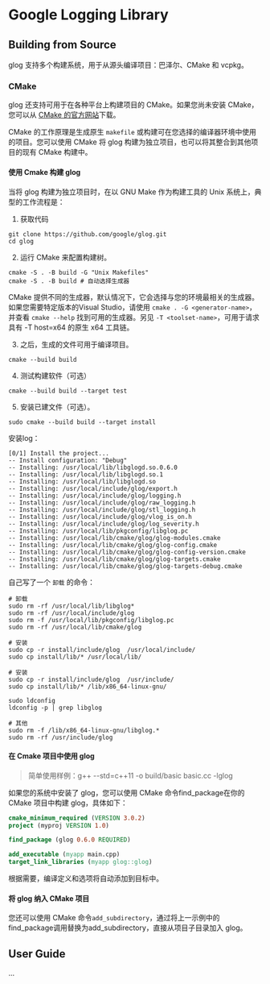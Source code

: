 # Google Logging Library

## Building from Source

glog 支持多个构建系统，用于从源头编译项目：巴泽尔、CMake 和 vcpkg。

### CMake

glog 还支持可用于在各种平台上构建项目的 CMake。如果您尚未安装 CMake，您可以从 [CMake 的官方网站](http://www.cmake.org/)下载。

CMake 的工作原理是生成原生 `makefile` 或构建可在您选择的编译器环境中使用的项目。您可以使用 CMake 将 glog  构建为独立项目，也可以将其整合到其他项目的现有 CMake 构建中。

#### 使用 Cmake 构建 glog

当将 glog 构建为独立项目时，在以 GNU Make 作为构建工具的 Unix 系统上，典型的工作流程是：

1. 获取代码

```shell
git clone https://github.com/google/glog.git
cd glog
```

2. 运行 CMake 来配置构建树。

```shell
cmake -S . -B build -G "Unix Makefiles"
cmake -S . -B build # 自动选择生成器
```

CMake 提供不同的生成器，默认情况下，它会选择与您的环境最相关的生成器。如果您需要特定版本的Visual Studio，请使用 `cmake . -G <generator-name>`，并查看 `cmake --help` 找到可用的生成器。另见 `-T <toolset-name>`，可用于请求具有 -T host=x64 的原生 x64 工具链。

3. 之后，生成的文件可用于编译项目。

```shell
cmake --build build
```

4. 测试构建软件（可选）

```shell
cmake --build build --target test
```

5. 安装已建文件（可选）。

```shell
sudo cmake --build build --target install
```

安装log：

```shell
[0/1] Install the project...
-- Install configuration: "Debug"
-- Installing: /usr/local/lib/libglogd.so.0.6.0
-- Installing: /usr/local/lib/libglogd.so.1
-- Installing: /usr/local/lib/libglogd.so
-- Installing: /usr/local/include/glog/export.h
-- Installing: /usr/local/include/glog/logging.h
-- Installing: /usr/local/include/glog/raw_logging.h
-- Installing: /usr/local/include/glog/stl_logging.h
-- Installing: /usr/local/include/glog/vlog_is_on.h
-- Installing: /usr/local/include/glog/log_severity.h
-- Installing: /usr/local/lib/pkgconfig/libglog.pc
-- Installing: /usr/local/lib/cmake/glog/glog-modules.cmake
-- Installing: /usr/local/lib/cmake/glog/glog-config.cmake
-- Installing: /usr/local/lib/cmake/glog/glog-config-version.cmake
-- Installing: /usr/local/lib/cmake/glog/glog-targets.cmake
-- Installing: /usr/local/lib/cmake/glog/glog-targets-debug.cmake
```

自己写了一个 `卸载` 的命令：

```shell
# 卸载
sudo rm -rf /usr/local/lib/libglog*
sudo rm -rf /usr/local/include/glog
sudo rm -f /usr/local/lib/pkgconfig/libglog.pc
sudo rm -rf /usr/local/lib/cmake/glog

# 安装
sudo cp -r install/include/glog  /usr/local/include/
sudo cp install/lib/* /usr/local/lib/

# 安装
sudo cp -r install/include/glog  /usr/include/
sudo cp install/lib/* /lib/x86_64-linux-gnu/

sudo ldconfig
ldconfig -p | grep libglog

# 其他
sudo rm -f /lib/x86_64-linux-gnu/libglog.*
sudo rm -rf /usr/include/glog
```

#### 在 Cmake 项目中使用 glog

> 简单使用样例：g++ --std=c++11  -o build/basic basic.cc  -lglog

如果您的系统中安装了 glog，您可以使用 CMake 命令find_package在你的 CMake 项目中构建 glog，具体如下：

```cmake
cmake_minimum_required (VERSION 3.0.2)
project (myproj VERSION 1.0)

find_package (glog 0.6.0 REQUIRED)

add_executable (myapp main.cpp)
target_link_libraries (myapp glog::glog)

```

根据需要，编译定义和选项将自动添加到目标中。

#### 将 glog 纳入 CMake 项目

您还可以使用 CMake 命令`add_subdirectory`，通过将上一示例中的find_package调用替换为add_subdirectory，直接从项目子目录加入 glog。

## User Guide

...
